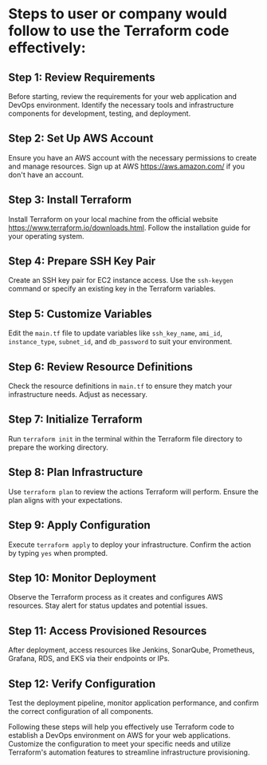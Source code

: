 # Steps to user or company would follow to use the Terraform code effectively:

## Step 1: Review Requirements
Before starting, review the requirements for your web application and DevOps environment. Identify the necessary tools and infrastructure components for development, testing, and deployment.

## Step 2: Set Up AWS Account
Ensure you have an AWS account with the necessary permissions to create and manage resources. Sign up at AWS https://aws.amazon.com/ if you don't have an account.

## Step 3: Install Terraform
Install Terraform on your local machine from the official website https://www.terraform.io/downloads.html. Follow the installation guide for your operating system.

## Step 4: Prepare SSH Key Pair
Create an SSH key pair for EC2 instance access. Use the `ssh-keygen` command or specify an existing key in the Terraform variables.

## Step 5: Customize Variables
Edit the `main.tf` file to update variables like `ssh_key_name`, `ami_id`, `instance_type`, `subnet_id`, and `db_password` to suit your environment.

## Step 6: Review Resource Definitions
Check the resource definitions in `main.tf` to ensure they match your infrastructure needs. Adjust as necessary.

## Step 7: Initialize Terraform
Run `terraform init` in the terminal within the Terraform file directory to prepare the working directory.

## Step 8: Plan Infrastructure
Use `terraform plan` to review the actions Terraform will perform. Ensure the plan aligns with your expectations.

## Step 9: Apply Configuration
Execute `terraform apply` to deploy your infrastructure. Confirm the action by typing `yes` when prompted.

## Step 10: Monitor Deployment
Observe the Terraform process as it creates and configures AWS resources. Stay alert for status updates and potential issues.

## Step 11: Access Provisioned Resources
After deployment, access resources like Jenkins, SonarQube, Prometheus, Grafana, RDS, and EKS via their endpoints or IPs.

## Step 12: Verify Configuration
Test the deployment pipeline, monitor application performance, and confirm the correct configuration of all components.

Following these steps will help you effectively use Terraform code to establish a DevOps environment on AWS for your web applications. Customize the configuration to meet your specific needs and utilize Terraform's automation features to streamline infrastructure provisioning.
